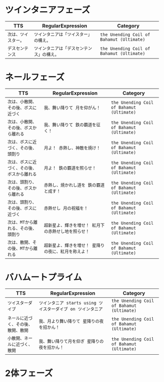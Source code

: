 # ツインタニアフェーズ

| TTS | RegularExpression | Category |
| --- | --- | --- |
| `次は、ツイスター。` | `ツインタニアは「ツイスター」の構え。` | `the Unending Coil of Bahamut (Ultimate)` |
| `デスセンテンス` | `ツインタニアは「デスセンテンス」の構え。` | `the Unending Coil of Bahamut (Ultimate)` |

# ネールフェーズ

| TTS | RegularExpression | Category |
| --- | --- | --- |
| `次は、小散開、その後、ボスに近づく` | `我、舞い降りて 月を仰がん！` | `the Unending Coil of Bahamut (Ultimate)` |
| `次は、小散開、その後、ボスから離れる` | `我、舞い降りて 鉄の覇道を征く！` | `the Unending Coil of Bahamut (Ultimate)` |
| `次は、ボスに近づく、その後、頭割り` | `月よ！ 赤熱し、神敵を焼け！` | `the Unending Coil of Bahamut (Ultimate)` |
| `次は、ボスに近づく、その後、ボスから離れる` | `月よ！ 鉄の覇道を照らせ！` | `the Unending Coil of Bahamut (Ultimate)` |
| `次は、頭割り、その後、ボスから離れる` | `赤熱し、焼かれし道を 鉄の覇道と成す！` | `the Unending Coil of Bahamut (Ultimate)` |
| `次は、頭割り、その後、ボスに近づく` | `赤熱せし 月の祝福を！` | `the Unending Coil of Bahamut (Ultimate)` |
| `次は、MTから離れる、その後、頭割り` | `超新星よ、輝きを増せ！ 紅月下の赤熱せし地を照らせ！` | `the Unending Coil of Bahamut (Ultimate)` |
| `次は、散開、その後、MTから離れる` | `超新星よ、輝きを増せ！ 星降りの夜に、紅月を称えよ！` | `the Unending Coil of Bahamut (Ultimate)` |

# バハムートプライム

| TTS | RegularExpression | Category |
| --- | --- | --- |
| `ツイスターダイブ` | `ツインタニア starts using ツイスターダイブ on ツインタニア` | `the Unending Coil of Bahamut (Ultimate)` |
| `ネールに近づく、その後、散開、散開` | `我、月より舞い降りて 星降りの夜を招かん！` | `the Unending Coil of Bahamut (Ultimate)` |
| `小散開、ネールに近づく、散開` | `我、舞い降りて月を仰ぎ 星降りの夜を招かん！` | `the Unending Coil of Bahamut (Ultimate)` |

# 2体フェーズ